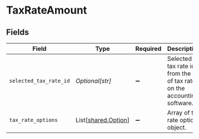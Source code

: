 # TaxRateAmount


## Fields

| Field                                                                       | Type                                                                        | Required                                                                    | Description                                                                 |
| --------------------------------------------------------------------------- | --------------------------------------------------------------------------- | --------------------------------------------------------------------------- | --------------------------------------------------------------------------- |
| `selected_tax_rate_id`                                                      | *Optional[str]*                                                             | :heavy_minus_sign:                                                          | Selected tax rate id from the list of tax rates on the accounting software. |
| `tax_rate_options`                                                          | List[[shared.Option](../../models/shared/option.md)]                        | :heavy_minus_sign:                                                          | Array of tax rate options object.                                           |